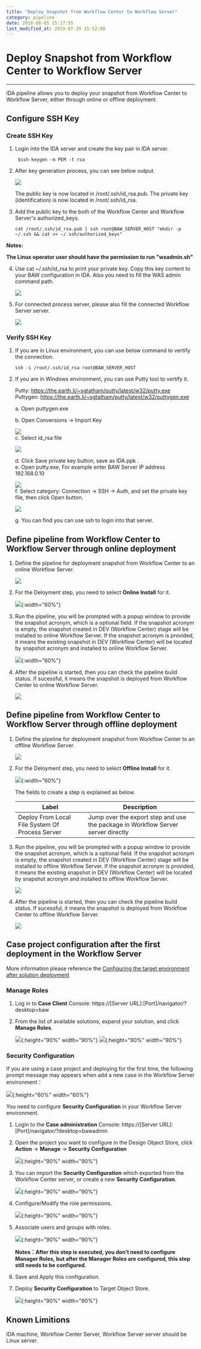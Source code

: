 ```yaml
---
title: "Deploy Snapshot from Workflow Center to Workflow Server"
category: pipeline
date: 2018-08-05 15:17:55
last_modified_at: 2019-07-29 15:52:00
---
```


# Deploy Snapshot from Workflow Center to Workflow Server
***

IDA pipeline allows you to deploy your snapshot from Workflow Center to Workflow Server, either through online or offline deployment.

## Configure SSH Key
 
### Create SSH Key

1. Login into the IDA server and create the key pair in IDA server.

    ```  
     $ssh-keygen -m PEM -t rsa

    ```  

2. After key generation process, you can see below output.

   ![][pipeline_sshkey]

   The public key is now located in /root/.ssh/id_rsa.pub. The private key (identification) is now located in  /root/.ssh/id_rsa.


3. Add the public key to the both of the Workflow Center and Workflow Server's authorized_keys.


   ```  
   cat /root/.ssh/id_rsa.pub | ssh root@BAW_SERVER_HOST "mkdir -p ~/.ssh && cat >> ~/.ssh/authorized_keys"

   ```
  **Notes:**

   **The Linux operator user should have the permission to run "wsadmin.sh"**


4. Use cat ~/.ssh/id_rsa to print your private key. Copy this key content to your BAW configuration in IDA. Also you need to fill the WAS admin command path.

    ![][pipeline_bpmconfiguration]

5. For connected process server, please also fill the connected Workflow Server server.

     ![][pipeline_servername]

### Verify SSH Key

1. If you are in Linux environment, you can use below command to vertify the connection.

    ```     
   ssh -i /root/.ssh/id_rsa root@BAW_SERVER_HOST
   ```
2. If you are in Windows environment, you can use Putty tool to vertify it.

   Putty: https://the.earth.li/~sgtatham/putty/latest/w32/putty.exe   
   Puttygen: https://the.earth.li/~sgtatham/putty/latest/w32/puttygen.exe    

   a. Open puttygen.exe

   b. Open Conversions -> Import Key

     ![][puttyKeyGen]   
   c. Select id_rsa file

     ![][PrivateKeyGen]   

   d. Click Save private key button, save as IDA.ppk .   
   e. Open putty.exe, For example enter BAW Server IP address 192.168.0.10     

     ![][putty]     
   f. Select category: Connection -> SSH -> Auth, and set the private key file, then click Open button.   

     ![][puttyAuth]

   g. You can find you can use ssh to login into that server.

## Define pipeline from Workflow Center to Workflow Server through online deployment

1. Define the pipeline for deployment snapshot from Workflow Center to an online Workflow Server.

   ![][pipeline_pstops]

2. For the Deloyment step, you need to select **Online Install** for it.

   ![][pipeline_online_deploy]{:width="60%"}

3. Run the pipeline, you will be prompted with a popup window to provide the snapshot acronym, which is a optional field. If the snapshot acronym is empty, the snapshot created in DEV (Workflow Center) stage will be installed to online Workflow Server. If the snapshot acronym is provided, it means the existing snapshot in DEV (Workflow Center) will be located by snapshot acronym and installed to online Workflow Server.

   ![][pipeline_run_online_deploy]{:width="60%"}

4. After the pipeline is started, then you can check the pipeline build status. If sucessful, it means the snapshot is deployed from Workflow Center to online Workflow Server.

   ![][pipeline_pcdeployps]

## Define pipeline from Workflow Center to Workflow Server through offline deployment

1. Define the pipeline for deployment snapshot from Workflow Center to an offline Workflow Server.

   ![][pipeline_pc_to_ps_offline]

2. For the Deloyment step, you need to select **Offline Install** for it.

   ![][pipeline_offline_deploy]{:width="60%"}

   The fields to create a step is explained as below.

     |Label                  | Description
     |---------------------- |-------------
     |Deploy From Local File System Of Process Server                   | Jump over the export step and use the package in Workflow Server server directly
     
3. Run the pipeline, you will be prompted with a popup window to provide the snapshot acronym, which is a optional field. If the snapshot acronym is empty, the snapshot created in DEV (Workflow Center) stage will be installed to offline Workflow Server. If the snapshot acronym is provided, it means the existing snapshot in DEV (Workflow Center) will be located by snapshot acronym and installed to offline Workflow Server.

   ![][pipeline_run_online_deploy]

4. After the pipeline is started, then you can check the pipeline build status. If sucessful, it means the snapshot is deployed from Workflow Center to offline Workflow Server.

    ![][pipeline_pcdeployps_offline]
 
## Case project configuration after the first deployment in the Workflow Server

More information please reference the [Configuring the target environment after solution deployment](https://www.ibm.com/support/knowledgecenter/SS8JB4_19.x/com.ibm.casemgmt.design.doc/acmdc054.html)

### Manage Roles

1. Log in to **Case Client** Console: https://[Server URL]:[Port]/navigator/?desktop=baw

2. From the list of available solutions, expand your solution, and click **Manage Roles**.

   ![][case_manager_roles_warning]{:height="90%" width="90%"}
   ![][case_manager_roles]{:height="90%" width="90%"}

### Security Configuration

If you are using a case project and deploying for the first time, the following prompt message may appears when add a new case in the Workflow Server environment：
 
  ![][case_insufficient_message]{:height="60%" width="60%"}
  
You need to configure **Security Configuration** in your Workflow Server environment.

1. Login to the **Case administration** Console: https://[Server URL]:[Port]/navigator/?desktop=bawadmin

2. Open the project you want to configure in the Design Object Store, click **Action** -> **Manage** -> **Security Configuration**

   ![][case_administration_security_configuration]{:height="90%" width="90%"}
  
3. You can import the **Security Configuration** which exported from the Workflow Center server, or create a new **Security Configuration**.

   ![][case_security_configuration_add]{:height="90%" width="90%"}
  
  
4. Configure/Modify the role permissions.

   ![][case_security_configuration_role]{:height="90%" width="90%"}
  
5. Associate users and groups with roles.
  
   ![][case_security_configuration_users]{:height="90%" width="90%"}
   
   **Notes：After this step is executed, you don’t need to configure Manager Roles, but after the Manager Roles are configured, this step still needs to be configured.**
  
6. Save and Apply this configuration. 

7. Deploy **Security Configuration** to Target Object Store.

   ![][case_ps_deploy]{:height="90%" width="90%"}
 
## Known Limitions     

 IDA machine, Workflow Center Server, Workflow Server server should be Linux server.  

[pipeline_sshkey]: ../images/pipeline/pipeline_sshkey.png
[pipeline_bpmconfiguration]: ../images/pipeline/pipeline_bpmconfiguration.png
[pipeline_pstops]: ../images/pipeline/pipeline_pctops.png
[pipeline_pcdeployps]: ../images/pipeline/pipeline_pcdeployps.png
[pipeline_servername]: ../images/pipeline/pipeline_serverName.png
[puttyKeyGen]: ../images/pipeline/PuttyKeyGen.png
[PrivateKeyGen]: ../images/pipeline/privateKey.png
[putty]: ../images/pipeline/putty.png
[puttyAuth]: ../images/pipeline/puttyAuth.png
[pipeline_online_deploy]: ../images/pipeline/pipeline_online_deployment.png
[pipeline_offline_deploy]: ../images/pipeline/pipeline_offline_deployment.png
[pipeline_run_online_deploy]: ../images/pipeline/pipeline_run_online_deploy.png
[pipeline_run_offline_deploy]: ../images/pipeline/pipeline_run_offline_deploy.png
[pipeline_pc_to_ps_offline]: ../images/pipeline/pipeline_pc_to_ps_offline.png
[pipeline_pcdeployps_offline]: ../images/pipeline/pipeline_pcdeployps_offline.png
[case_insufficient_message]: ../images/pipeline/case_insufficient_message.png
[case_administration_security_configuration]: ../images/pipeline/case_administration_security_configuration.png
[case_security_configuration_add]: ../images/pipeline/case_security_configuration_add.png
[case_security_configuration_role]: ../images/pipeline/case_security_configuration_role.png
[case_security_configuration_users]: ../images/pipeline/case_security_configuration_users.png
[case_ps_deploy]: ../images/pipeline/case_ps_deploy.png
[case_manager_roles_warning]: ../images/pipeline/case_manager_roles_warning.png
[case_manager_roles]: ../images/pipeline/case_manager_roles.png
